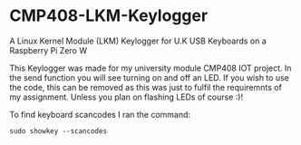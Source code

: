 # CMP408-LKM-Keylogger
A Linux Kernel Module (LKM) Keylogger for U.K USB Keyboards on a Raspberry Pi Zero W

This Keylogger was made for my university module CMP408 IOT project. In the send function you will see turning on and off an LED. If you wish to use the code, this can be removed as this was just to fulfil the requiremnts of my assignment. Unless you plan on flashing LEDs of course :)!

To find keyboard scancodes I ran the command:

```sudo showkey --scancodes```
